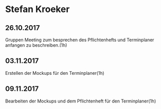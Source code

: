# Stefan Kroeker

## 26.10.2017

Gruppen Meeting zum besprechen des Pflichtenhefts und Terminplaner anfangen zu beschreiben.(1h)

## 03.11.2017

Erstellen der Mockups für den Terminplaner(1h)

## 09.11.2017

Bearbeiten der Mockups und dem Pflichtenheft für den Terminplaner(1h)